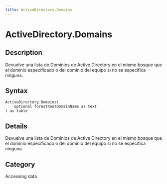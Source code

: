 ```yaml
---
title: ActiveDirectory.Domains
---
```


# ActiveDirectory.Domains


## Description

Devuelve una lista de Dominios de Active Directory en el mismo bosque que el dominio especificado o del dominio del equipo si no se especifica ninguna.


## Syntax

```powerquery
ActiveDirectory.Domains(
    optional forestRootDomainName as text
) as table
```


## Details

Devuelve una lista de Dominios de Active Directory en el mismo bosque que el dominio especificado o del dominio del equipo si no se especifica ninguna.



## Category
Accessing data
